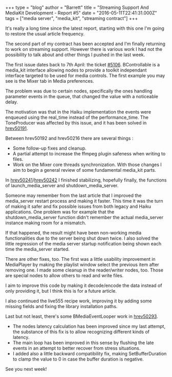 +++
type = "blog"
author = "Barrett"
title = "Streaming Support And MediaKit Development - Report #5"
date = "2016-05-11T22:41:31.000Z"
tags = ["media server", "media_kit", "streaming contract"]
+++

It's really a long time since the latest report, starting with this one I'm going to restore the usual article frequency.

The second part of my contract has been accepted and I'm finally returning to work on streaming support. However there is various work I had not the possibility to talk about and other things I pushed in the last week.
<!--break-->
The first issue dates back to 7th April: the ticket <a href="https://dev.haiku-os.org/ticket/5106">#5106</a>. BControllable is a media_kit interface allowing nodes to provide a toolkit independant interface targeted to be used for media controls. The first example you may see is the Mixer tab in Media preferences.

The problem was due to certain nodes, specifically the ones handling parameter events in the queue, that changed the value with a noticeable delay.

The motivation was that in the Haiku implementation the events were enqueued using the real_time instead of the performance_time. The ToneProducer was affected by this issue, and it has been solved in <a href="https://cgit.haiku-os.org/haiku/tag/?h=hrev50191">hrev50191</a>.

Between hrev50192 and hrev50216 there are several things :

<ul>
 <li>Some follow-up fixes and cleanup.</li>
 <li>A partial attempt to increase the ffmpeg plugin safeness when writing to files.</li>
 <li>Work on the Mixer core threads synchronization. With those changes I aim to begin a general review of some fundamental media_kit parts.</li>
</ul>

In <a href="https://cgit.haiku-os.org/haiku/tag/?h=hrev50241">hrev50241</a>/<a href="https://cgit.haiku-os.org/haiku/tag/?h=hrev50242">hrev50242</a> I finished stabilizing, hopefully finally, the functions of launch_media_server and shutdown_media_server.

Someone may remember from the last article that I improved the media_server restart process and making it faster. This time it was the turn of making it safer and fix possible issues from both legacy and Haiku applications. One problem was for example that the shutdown_media_server function didn't remember the actual media_server instance making room for a mismatch.

If that happened, the result might have been non-working media functionalities due to the server being shut down twice. I also solved the little regression of the media server startup notification being shown each time the media_server started.

There are other fixes, too. The first was a little usability improvement in MediaPlayer by making the playlist window select the previous item after removing one. I made some cleanup in the reader/writer nodes, too. Those are special nodes to allow others to read and write files.

I aim to improve this code by making it decode/encode the data instead of only providing it, but I think this is for a future article.

I also continued the live555 recipe work, improving it by adding some missing fields and fixing the library installation paths.

Last but not least, there's some BMediaEventLooper work in <a href="https://cgit.haiku-os.org/haiku/tag/?h=hrev50293">hrev50293</a>.

<ul>
 <li>The nodes latency calculation has been improved since my last attempt, the substance of this fix is to allow recognizing different kinds of latency.</li>
 <li>The main loop has been improved in this sense by flushing the late events in an attempt to better recover from stress situations.</li>
 <li>I added also a little backward compatibility fix, making SetBufferDuration to clamp the value to 0 in case the buffer duration is negative.</li>
</ul>

See you next week!